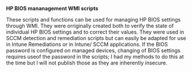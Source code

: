 **HP BIOS mananagement WMI scripts**

These scripts and functions can be used for managing HP BIOS settings through WMI.
They were orriginally created both to verify the state of individual HP BIOS settings and to correct their values.
They were used in SCCM detection and remediation scripts but can easily be adapted for use in Intune Remediations or in Intune/ SCCM applications.
If the BIOS password is configured on managed devices, changing of BIOS settings requires useof the password in the scripts; I had my methods to do this at the time but I will not publish those as they are inherently insecure.
